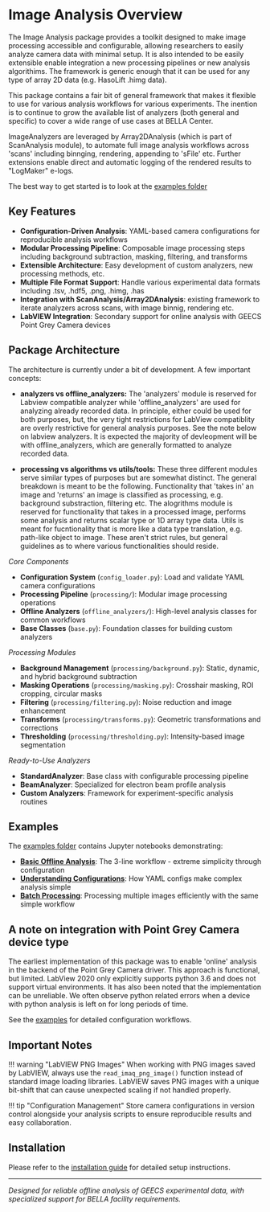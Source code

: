 # Image Analysis Overview

The Image Analysis package provides a toolkit designed to make image processing accessible and configurable, allowing researchers to easily analyze camera data with minimal setup. It is also intended to be easily extensible enable integration a new processing pipelines or new analysis algorithims. The framework is generic enough that it can be used for any type of array 2D data (e.g. HasoLift .himg data).

This package contains a fair bit of general framework that makes it flexible to use for various analysis workflows for various experiments. The inention is to continue to grow the available list of analyzers (both general and specific) to cover a wide range of use cases at BELLA Center.

ImageAnalyzers are leveraged by Array2DAnalysis (which is part of ScanAnalysis module), to automate full image analysis workflows across 'scans' including binnging, rendering, appending to 'sFile' etc. Further extensions enable direct and automatic logging of the rendered results to "LogMaker" e-logs.

The best way to get started is to look at the [examples folder](examples/)

## Key Features

- **Configuration-Driven Analysis**: YAML-based camera configurations for reproducible analysis workflows
- **Modular Processing Pipeline**: Composable image processing steps including background subtraction, masking, filtering, and transforms
- **Extensible Architecture**: Easy development of custom analyzers, new processing methods, etc.
- **Multiple File Format Support**: Handle various experimental data formats including .tsv, .hdf5, .png, .himg, .has
- **Integration with ScanAnalysis/Array2DAnalysis**: existing framework to iterate analyzers across scans, with image binnig, rendering etc.
- **LabVIEW Integration**: Secondary support for online analysis with GEECS Point Grey Camera devices

## Package Architecture

The architecture is currently under a bit of development. A few important concepts:

- **analyzers vs offline_analyzers:** The 'analyzers' module is reserved for Labview compatible analyzer while 'offline_analyzers' are used for analyzing already recorded data. In principle, either could be used for both purposes, but, the very tight restrictions for LabView compatiblity are overly restrictive for general analysis purposes. See the note below on labview analyzers. It is expected the majority of devleopment will be with offline_analyzers, which are generally formatted to analyze recorded data.

- **processing vs algorithms vs utils/tools:** These three different modules serve similar types of purposes but are somewhat distinct. The general breakdown is meant to be the following. Functionality that 'takes in' an image and 'returns' an image is classified as processing, e.g. background substraction, filtering etc. The alogrithms module is reserved for functionality that takes in a processed image, performs some analysis and returns scalar type or 1D array type data. Utils is meant for fucntionality that is more like a data type translation, e.g. path-like object to image.
These aren't strict rules, but general guidelines as to where various functionalities should reside.

*Core Components*

- **Configuration System** (`config_loader.py`): Load and validate YAML camera configurations
- **Processing Pipeline** (`processing/`): Modular image processing operations
- **Offline Analyzers** (`offline_analyzers/`): High-level analysis classes for common workflows
- **Base Classes** (`base.py`): Foundation classes for building custom analyzers

*Processing Modules*

- **Background Management** (`processing/background.py`): Static, dynamic, and hybrid background subtraction
- **Masking Operations** (`processing/masking.py`): Crosshair masking, ROI cropping, circular masks
- **Filtering** (`processing/filtering.py`): Noise reduction and image enhancement
- **Transforms** (`processing/transforms.py`): Geometric transformations and corrections
- **Thresholding** (`processing/thresholding.py`): Intensity-based image segmentation

*Ready-to-Use Analyzers*

- **StandardAnalyzer**: Base class with configurable processing pipeline
- **BeamAnalyzer**: Specialized for electron beam profile analysis
- **Custom Analyzers**: Framework for experiment-specific analysis routines

## Examples

The [examples folder](examples/) contains Jupyter notebooks demonstrating:

- **[Basic Offline Analysis](examples/basic_offline_analysis.ipynb)**: The 3-line workflow - extreme simplicity through configuration
- **[Understanding Configurations](examples/understanding_configurations.ipynb)**: How YAML configs make complex analysis simple
- **[Batch Processing](examples/batch_processing.ipynb)**: Processing multiple images efficiently with the same simple workflow


## A note on integration with Point Grey Camera device type
The earliest implementation of this package was to enable 'online' analysis in the backend of the Point Grey Camera driver. This approach is functional, but limited. LabView 2020 only explicitly supports python 3.6 and does not support virtual environments. It has also been noted that the implementation can be unreliable. We often observe python related errors when a device with python analysis is left on for long periods of time.

See the [examples](examples/) for detailed configuration workflows.



## Important Notes

!!! warning "LabVIEW PNG Images"
    When working with PNG images saved by LabVIEW, always use the `read_imaq_png_image()` function instead of standard image loading libraries. LabVIEW saves PNG images with a unique bit-shift that can cause unexpected scaling if not handled properly.

!!! tip "Configuration Management"
    Store camera configurations in version control alongside your analysis scripts to ensure reproducible results and easy collaboration.

## Installation

Please refer to the [installation guide](installation.md) for detailed setup instructions.

---

*Designed for reliable offline analysis of GEECS experimental data, with specialized support for BELLA facility requirements.*
